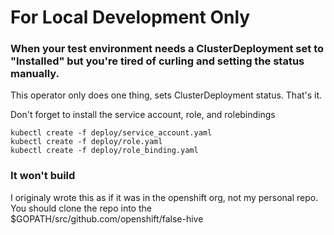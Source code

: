 # For Local Development Only

### When your test environment needs a ClusterDeployment set to "Installed" but you're tired of curling and setting the status manually.
This operator only does one thing, sets ClusterDeployment status. That's it.

Don't forget to install the service account, role, and rolebindings
```
kubectl create -f deploy/service_account.yaml
kubectl create -f deploy/role.yaml
kubectl create -f deploy/role_binding.yaml
```

### It won't build
I originaly wrote this as if it was in the openshift org, not my personal repo. You should clone the repo into the $GOPATH/src/github.com/openshift/false-hive
